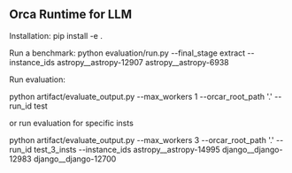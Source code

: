 ## Orca Runtime for LLM

Installation: pip install -e .

Run a benchmark: python evaluation/run.py --final_stage extract --instance_ids astropy__astropy-12907 astropy__astropy-6938

Run evaluation:

python artifact/evaluate_output.py --max_workers 1 --orcar_root_path '.' --run_id test

or run evaluation for specific insts

python artifact/evaluate_output.py --max_workers 3 --orcar_root_path '.' --run_id test_3_insts --instance_ids astropy__astropy-14995 django__django-12983 django__django-12700
